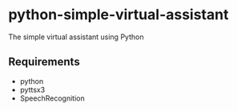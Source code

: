 # python-simple-virtual-assistant
The simple virtual assistant using Python

## Requirements
- python
- pyttsx3
- SpeechRecognition
